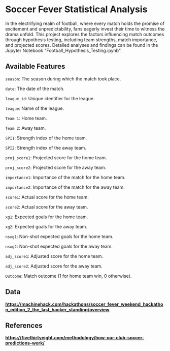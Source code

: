 # Soccer Fever Statistical Analysis
In the electrifying realm of football, where every match holds the promise of excitement and unpredictability, fans eagerly invest their time to witness the drama unfold. This project explores the factors influencing match outcomes through hypothesis testing, including team strengths, match importance, and projected scores. Detailed analyses and findings can be found in the Jupyter Notebook "Football_Hypothesis_Testing.ipynb".

## Available Features
`season`: The season during which the match took place.

`date`: The date of the match.

`league_id`: Unique identifier for the league.

`league`: Name of the league.

`Team 1`: Home team.

`Team 2`: Away team.

`SPI1`: Strength index of the home team.

`SPI2`: Strength index of the away team.

`proj_score1`: Projected score for the home team.

`proj_score2`: Projected score for the away team.

`importance1`: Importance of the match for the home team.

`importance2`: Importance of the match for the away team.

`score1`: Actual score for the home team.

`score2`: Actual score for the away team.

`xg1`: Expected goals for the home team.

`xg2`: Expected goals for the away team.

`nsxg1`: Non-shot expected goals for the home team.

`nsxg2`: Non-shot expected goals for the away team.

`adj_score1`: Adjusted score for the home team.

`adj_score2`: Adjusted score for the away team.

`Outcome`: Match outcome (1 for home team win, 0 otherwise).

## Data
**https://machinehack.com/hackathons/soccer_fever_weekend_hackathon_edition_2_the_last_hacker_standing/overview**

## References
**https://fivethirtyeight.com/methodology/how-our-club-soccer-predictions-work/**
